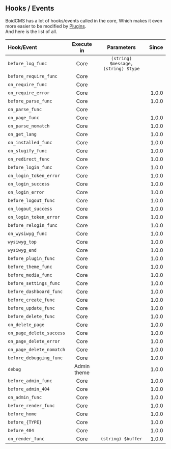 ## Hooks / Events
BoidCMS has a lot of hooks/events called in the core, Which makes it even more easier to be modified by [Plugins](plugins).     
And here is the list of all.

|       Hook/Event     |    Execute in   |     Parameters     |  Since |
| :------------------- | :-------------: | :----------------: | -----: |
|   `before_log_func`  |      Core       |`(string) $message, (string) $type` |        |
| `before_require_func`|      Core       |                 |                    |        |
|   `on_require_func`  |      Core       |                 |                    |        |
|   `on_require_error` |      Core       |                    |  1.0.0 |
|  `before_parse_func` |      Core       |                    |  1.0.0 |
|    `on_parse_func`   |      Core       |                    |
|     `on_page_func`   |      Core       |                    |  1.0.0 |
|   `on_parse_nomatch` |      Core       |                    |  1.0.0 |
|      `on_get_lang`   |      Core       |                    |  1.0.0 |
|  `on_installed_func` |      Core       |                    |  1.0.0 |
|   `on_slugify_func`  |      Core       |                    |  1.0.0 |
|  `on_redirect_func`  |      Core       |                    |  1.0.0 |
| `before_login_func`  |      Core       |                    |  1.0.0 |
|`on_login_token_error`|      Core       |                    |  1.0.0 |
|   `on_login_success` |      Core       |                    |  1.0.0 |
|    `on_login_error`  |      Core       |                    |  1.0.0 |
| `before_logout_func` |      Core       |                    |  1.0.0 |
|  `on_logout_success` |      Core       |                    |  1.0.0 |
|`on_login_token_error`|      Core       |                    |  1.0.0 |
| `before_relogin_func`|      Core       |                    |  1.0.0 |
|   `on_wysiwyg_func`  |      Core       |                    |  1.0.0 |
|    `wysiwyg_top`     |      Core       |                    |  1.0.0 |
|    `wysiwyg_end`     |      Core       |                    |  1.0.0 |
| `before_plugin_func` |      Core       |                    |  1.0.0 |
|  `before_theme_func` |      Core       |                    |  1.0.0 |
|  `before_media_func` |      Core       |                    |  1.0.0 |
|`before_settings_func`|      Core       |                    |  1.0.0 |
|`before_dashboard_func`|    Core       |                    |  1.0.0 |
| `before_create_func` |      Core       |                    |  1.0.0 |
| `before_update_func` |      Core       |                    |  1.0.0 |
| `before_delete_func` |      Core       |                    |  1.0.0 |
|    `on_delete_page`  |      Core       |                    |  1.0.0 |
|`on_page_delete_success`|  Core       |                    |  1.0.0 |
|`on_page_delete_error`|      Core       |                    |  1.0.0 |
|`on_page_delete_nomatch`|  Core       |                    |  1.0.0 |
|`before_debugging_func`|    Core       |                    |  1.0.0 |
|       `debug`        |   Admin theme   |                    |  1.0.0 |
| `before_admin_func`  |      Core       |                    |  1.0.0 |
|  `before_admin_404`  |      Core       |                    |  1.0.0 |
|    `on_admin_func`   |      Core       |                    |  1.0.0 |
| `before_render_func` |      Core       |                    |  1.0.0 |
|     `before_home`    |      Core       |                    |  1.0.0 |
|    `before_{TYPE}`   |      Core       |                    |  1.0.0 |
|     `before_404`     |      Core       |                    |  1.0.0 |
|  `on_render_func` |      Core       | `(string) $buffer` |  1.0.0 |
